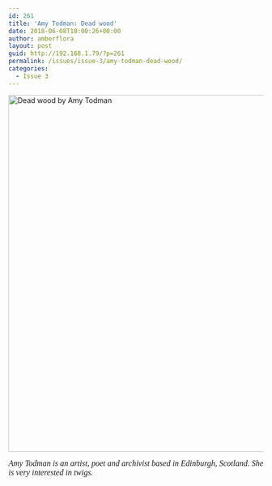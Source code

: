 ```yaml
---
id: 261
title: 'Amy Todman: Dead wood'
date: 2018-06-08T10:00:26+00:00
author: amberflora
layout: post
guid: http://192.168.1.79/?p=261
permalink: /issues/issue-3/amy-todman-dead-wood/
categories:
  - Issue 3
---
```

<img loading="lazy" class="alignnone wp-image-262 size-large" src="http://amberflora.com/wp-content/uploads/2018/05/Dead-wood_AT_Amberflora-929x1024.jpg" alt="Dead wood by Amy Todman" width="640" height="705" srcset="https://www.amberflora.com/wp-content/uploads/2018/05/Dead-wood_AT_Amberflora-929x1024.jpg 929w, https://www.amberflora.com/wp-content/uploads/2018/05/Dead-wood_AT_Amberflora-272x300.jpg 272w, https://www.amberflora.com/wp-content/uploads/2018/05/Dead-wood_AT_Amberflora-768x846.jpg 768w, https://www.amberflora.com/wp-content/uploads/2018/05/Dead-wood_AT_Amberflora.jpg 1079w" sizes="(max-width: 640px) 100vw, 640px" />

<span style="font-size: 12pt; font-family: georgia, palatino, serif;"><em>Amy Todman is an artist, poet and archivist based in Edinburgh, Scotland. She is very interested in twigs.</em></span>